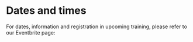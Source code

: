 # Dates and times

For dates, information and registration in upcoming training, please refer to our Eventbrite page:



